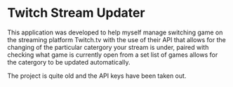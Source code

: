 # Twitch Stream Updater

This application was developed to help myself manage switching game on the streaming platform Twitch.tv with the use of their API that allows for the changing of the particular catergory your stream is under, paired with checking what game is currently open from a set list of games allows for the catergory to be updated automatically.

The project is quite old and the API keys have been taken out.

